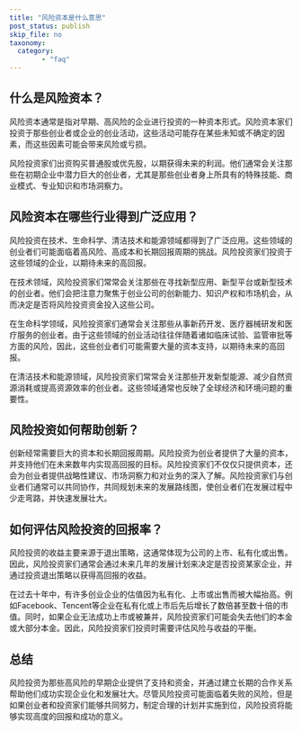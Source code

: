 ```yaml
---
title: "风险资本是什么意思"
post_status: publish
skip_file: no
taxonomy:
  category:
        - "faq"
---
```


## 什么是风险资本？

风险资本通常是指对早期、高风险的企业进行投资的一种资本形式。风险资本家们投资于那些创业者或企业的创业活动，这些活动可能存在某些未知或不确定的因素，而这些因素可能会带来风险或亏损。

风险投资家们出资购买普通股或优先股，以期获得未来的利润。他们通常会关注那些在初期企业中潜力巨大的创业者，尤其是那些创业者身上所具有的特殊技能、商业模式、专业知识和市场洞察力。

## 风险资本在哪些行业得到广泛应用？

风险投资在技术、生命科学、清洁技术和能源领域都得到了广泛应用。这些领域的创业者们可能面临着高风险、高成本和长期回报周期的挑战。风险投资家们投资于这些领域的企业，以期待未来的高回报。

在技术领域，风险投资家们常常会关注那些在寻找新型应用、新型平台或新型技术的创业者。他们会把注意力聚焦于创业公司的创新能力、知识产权和市场机会，从而决定是否将风险投资资金投入这些公司。

在生命科学领域，风险投资家们通常会关注那些从事新药开发、医疗器械研发和医疗服务的创业者。由于这些领域的创业活动往往伴随着诸如临床试验、监管审批等方面的风险，因此，这些创业者们可能需要大量的资本支持，以期待未来的高回报。

在清洁技术和能源领域，风险投资家们常常会关注那些开发新型能源、减少自然资源消耗或提高资源效率的创业者。这些领域通常也反映了全球经济和环境问题的重要性。

## 风险投资如何帮助创新？

创新经常需要巨大的资本和长期回报周期。风险投资为创业者提供了大量的资本，并支持他们在未来数年内实现高回报的目标。风险投资家们不仅仅只提供资本，还会为创业者提供战略性建议、市场洞察力和对业务的深入了解。风险投资家们与创业者们通常可以共同协作，共同规划未来的发展路线图，使创业者们在发展过程中少走弯路，并快速发展壮大。

## 如何评估风险投资的回报率？

风险投资的收益主要来源于退出策略，这通常体现为公司的上市、私有化或出售。因此，风险投资家们通常会通过未来几年的发展计划来决定是否投资某家企业，并通过投资退出策略以获得高回报的收益。

在过去十年中，有许多创业企业的估值因为私有化、上市或出售而被大幅抬高。例如Facebook、Tencent等企业在私有化或上市后先后增长了数倍甚至数十倍的市值。同时，如果企业无法成功上市或被兼并，风险投资家们可能会失去他们的本金或大部分本金。因此，风险投资家们投资时需要评估风险与收益的平衡。

## 总结

风险投资为那些高风险的早期企业提供了支持和资金，并通过建立长期的合作关系帮助他们成功实现企业化和发展壮大。尽管风险投资可能面临着失败的风险，但是如果创业者和投资家们能够共同努力，制定合理的计划并实施到位，风险投资将能够实现高度的回报和成功的意义。
